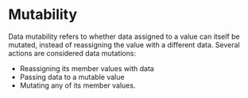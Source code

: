 # Mutability
Data mutability refers to whether data assigned to a value can itself be mutated, instead of reassigning the value with a different data. Several actions are considered data mutations:
* Reassigning its member values with data
* Passing data to a mutable value
* Mutating any of its member values.